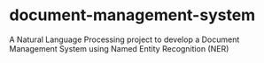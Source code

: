 # document-management-system
A Natural Language Processing project to develop a Document Management System using Named Entity Recognition (NER)
